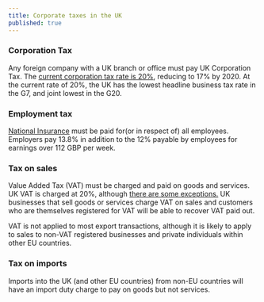 ```yaml
---
title: Corporate taxes in the UK
published: true
---
```


### Corporation Tax

Any foreign company with a UK branch or office must pay UK Corporation Tax. The [current corporation tax rate is 20%](https://www.gov.uk/corporation-tax-rates/rates), reducing to 17% by 2020. At the current rate of 20%, the UK has the lowest headline business tax rate in the G7, and joint lowest in the G20. 

### Employment tax

[National Insurance](https://www.gov.uk/national-insurance/overview) must be paid for(or in respect of) all employees. Employers pay 13.8% in addition to the 12% payable by employees for earnings over 112 GBP per week. 


### Tax on sales

Value Added Tax (VAT) must be charged and paid on goods and services. UK VAT is charged at 20%, although [there are some exceptions.](https://www.gov.uk/guidance/rates-of-vat-on-different-goods-and-services) UK businesses that sell goods or services charge VAT on sales and customers who are themselves registered for VAT will be able to recover VAT paid out.  

VAT is not applied to most export transactions, although it is likely to apply to sales to non-VAT registered businesses and private individuals within other EU countries. 

### Tax on imports

Imports into the UK (and other EU countries) from non-EU countries will have an import duty charge to pay on goods but not services.

